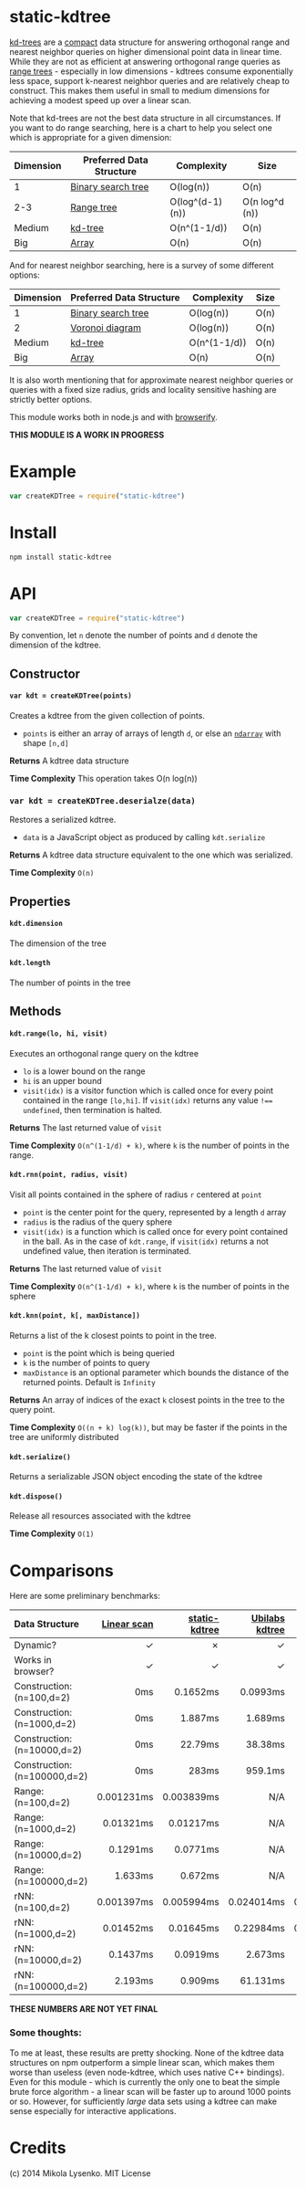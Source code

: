 static-kdtree
=============
[kd-trees](http://en.wikipedia.org/wiki/K-d_tree) are a [compact](http://en.wikipedia.org/wiki/Succinct_data_structure) data structure for answering orthogonal range and nearest neighbor queries on higher dimensional point data in linear time.  While they are not as efficient at answering orthogonal range queries as [range trees](http://en.wikipedia.org/wiki/Range_tree) - especially in low dimensions - kdtrees consume exponentially less space, support k-nearest neighbor queries and are relatively cheap to construct. This makes them useful in small to medium dimensions for achieving a modest speed up over a linear scan.

Note that kd-trees are not the best data structure in all circumstances. If you want to do range searching, here is a chart to help you select one which is appropriate for a given dimension:

| Dimension | Preferred Data Structure | Complexity | Size |
|-----------|--------------------------|------------|------|
|     1     | [Binary search tree](http://en.wikipedia.org/wiki/Binary_search_tree)       |  O(log(n)) | O(n) |
|    2-3    | [Range tree](http://en.wikipedia.org/wiki/Range_tree)               | O(log^(d-1)(n)) | O(n log^d (n)) |
|   Medium  | [kd-tree](http://en.wikipedia.org/wiki/K-d_tree)                  | O(n^(1-1/d)) | O(n) |
|   Big     | [Array](http://en.wikipedia.org/wiki/Array_data_structure)                    | O(n)       | O(n) |

And for nearest neighbor searching, here is a survey of some different options:

| Dimension | Preferred Data Structure | Complexity | Size |
|-----------|--------------------------|------------|------|
|     1     | [Binary search tree](http://en.wikipedia.org/wiki/Binary_search_tree)       |  O(log(n)) | O(n) |
|    2    | [Voronoi diagram](http://en.wikipedia.org/wiki/Voronoi_diagram) | O(log(n)) | O(n) |
|   Medium  | [kd-tree](http://en.wikipedia.org/wiki/K-d_tree)                  | O(n^(1-1/d)) | O(n) |
|   Big     | [Array](http://en.wikipedia.org/wiki/Array_data_structure)                    | O(n)       | O(n) |

It is also worth mentioning that for approximate nearest neighbor queries or queries with a fixed size radius, grids and locality sensitive hashing are strictly better options.

This module works both in node.js and with [browserify](http://browserify.org/).

**THIS MODULE IS A WORK IN PROGRESS**

# Example

```javascript
var createKDTree = require("static-kdtree")


```

# Install

```sh
npm install static-kdtree
```

# API

```javascript
var createKDTree = require("static-kdtree")
```

By convention, let `n` denote the number of points and `d` denote the dimension of the kdtree.

## Constructor

#### `var kdt = createKDTree(points)`
Creates a kdtree from the given collection of points.

* `points` is either an array of arrays of length `d`, or else an [`ndarray`](https://github.com/mikolalysenko/ndarray) with shape `[n,d]`

**Returns** A kdtree data structure

**Time Complexity** This operation takes O(n log(n))

### `var kdt = createKDTree.deserialze(data)`
Restores a serialized kdtree.

* `data` is a JavaScript object as produced by calling `kdt.serialize`

**Returns** A kdtree data structure equivalent to the one which was serialized.

**Time Complexity** `O(n)`

## Properties

#### `kdt.dimension`
The dimension of the tree

#### `kdt.length`
The number of points in the tree

## Methods

#### `kdt.range(lo, hi, visit)`
Executes an orthogonal range query on the kdtree

* `lo` is a lower bound on the range
* `hi` is an upper bound
* `visit(idx)` is a visitor function which is called once for every point contained in the range `[lo,hi]`. If `visit(idx)` returns any value `!== undefined`, then termination is halted.

**Returns** The last returned value of `visit`

**Time Complexity** `O(n^(1-1/d) + k)`, where `k` is the number of points in the range.

#### `kdt.rnn(point, radius, visit)`
Visit all points contained in the sphere of radius `r` centered at `point`

* `point` is the center point for the query, represented by a length `d` array
* `radius` is the radius of the query sphere
* `visit(idx)` is a function which is called once for every point contained in the ball.  As in the case of `kdt.range`, if `visit(idx)` returns a not undefined value, then iteration is terminated.

**Returns** The last returned value of `visit`

**Time Complexity** `O(n^(1-1/d) + k)`, where `k` is the number of points in the sphere

#### `kdt.knn(point, k[, maxDistance])`
Returns a list of the k closest points to point in the tree.

* `point` is the point which is being queried
* `k` is the number of points to query
* `maxDistance` is an optional parameter which bounds the distance of the returned points. Default is `Infinity`

**Returns** An array of indices of the exact `k` closest points in the tree to the query point.

**Time Complexity** `O((n + k) log(k))`, but may be faster if the points in the tree are uniformly distributed

#### `kdt.serialize()`
Returns a serializable JSON object encoding the state of the kdtree

#### `kdt.dispose()`
Release all resources associated with the kdtree

**Time Complexity** `O(1)`

# Comparisons

Here are some preliminary benchmarks:

| Data Structure | [Linear scan](http://en.wikipedia.org/wiki/Brute-force_search) | [static-kdtree](https://github.com/mikolalysenko/static-kdtree) | [Ubilabs kdtree](https://github.com/ubilabs/kd-tree-javascript) | [node-kdtree](https://github.com/justinethier/node-kdtree) | [look-alike](https://github.com/axiomzen/Look-Alike) |
|:---|---:|---:|---:|---:|---:|
| Dynamic? | ✓ | ✗ | ✓ | ✓ | ✗ |
| Works in browser? | ✓ | ✓ | ✓ | ✗ | ✓ |
| Construction: (n=100,d=2) | 0ms | 0.1652ms | 0.0993ms | 0.0358ms | 0.7314ms |
| Construction: (n=1000,d=2) | 0ms | 1.887ms | 1.689ms | 0.419ms | 9.728ms |
| Construction: (n=10000,d=2) | 0ms | 22.79ms | 38.38ms | 6.42ms | 157.42ms |
| Construction: (n=100000,d=2) | 0ms | 283ms | 959.1ms | 124.3ms | 2379.9ms |
| Range: (n=100,d=2) | 0.001231ms | 0.003839ms | N/A | N/A | N/A |
| Range: (n=1000,d=2) | 0.01321ms | 0.01217ms | N/A | N/A | N/A |
| Range: (n=10000,d=2) | 0.1291ms | 0.0771ms | N/A | N/A | N/A |
| Range: (n=100000,d=2) | 1.633ms | 0.672ms | N/A | N/A | N/A |
| rNN: (n=100,d=2) | 0.001397ms | 0.005994ms | 0.024014ms | 0.00231ms | N/A |
| rNN: (n=1000,d=2) | 0.01452ms | 0.01645ms | 0.22984ms | 0.01893ms | N/A |
| rNN: (n=10000,d=2) | 0.1437ms | 0.0919ms | 2.673ms | 0.1838ms | N/A |
| rNN: (n=100000,d=2) | 2.193ms | 0.909ms | 61.131ms | 2.527ms | N/A |

**THESE NUMBERS ARE NOT YET FINAL**

### Some thoughts:

To me at least, these results are pretty shocking. None of the kdtree data structures on npm outperform a simple linear scan, which makes them worse than useless (even node-kdtree, which uses native C++ bindings). Even for this module - which is currently the only one to beat the simple brute force algorithm -  a linear scan will be faster up to around 1000 points or so.  However, for sufficiently *large* data sets using a kdtree can make sense especially for interactive applications.

# Credits
(c) 2014 Mikola Lysenko. MIT License